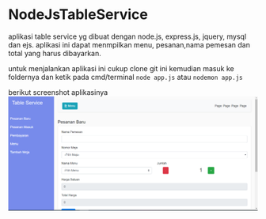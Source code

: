 # NodeJsTableService

aplikasi table service yg dibuat dengan node.js, express.js, jquery, mysql dan ejs. aplikasi ini dapat menmpilkan menu, pesanan,nama pemesan dan total yang harus dibayarkan.

untuk menjalankan aplikasi ini cukup clone git ini kemudian masuk ke foldernya dan ketik pada cmd/terminal `node app.js` atau `nodemon app.js`

berikut screenshot aplikasinya
![screenshot aplikasi](https://github.com/hasbimsdd27/NodeJsTableService/blob/master/img/Screenshot_4.png)
